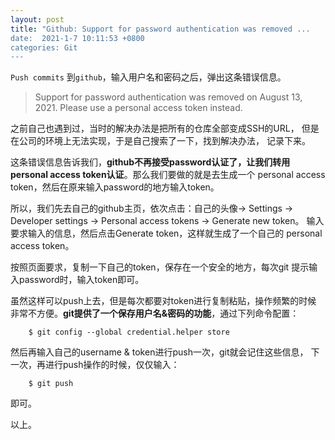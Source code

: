 ```yaml
---
layout: post
title: "Github: Support for password authentication was removed ...
date:  2021-1-7 10:11:53 +0800
categories: Git
---
```


`Push commits` 到`github`，输入用户名和密码之后，弹出这条错误信息。

> Support for password authentication was removed on August 13, 2021. 
> Please use a personal access token instead.

之前自己也遇到过，当时的解决办法是把所有的仓库全部变成SSH的URL，
但是在公司的环境上无法实现，于是自己搜索了一下，找到解决办法，
记录下来。

这条错误信息告诉我们，**github不再接受password认证了，让我们转用
personal access token认证**。那么我们要做的就是去生成一个
personal access token，然后在原来输入password的地方输入token。

所以，我们先去自己的github主页，依次点击：自己的头像-> Settings ->
Developer settings -> Personal access tokens -> Generate new token。
输入要求输入的信息，然后点击Generate token，这样就生成了一个自己的
personal access token。

按照页面要求，复制一下自己的token，保存在一个安全的地方，每次git
提示输入password时，输入token即可。

虽然这样可以push上去，但是每次都要对token进行复制粘贴，操作频繁的时候
非常不方便。**git提供了一个保存用户名&密码的功能**，通过下列命令配置：
```
	$ git config --global credential.helper store
```
然后再输入自己的username & token进行push一次，git就会记住这些信息，
下一次，再进行push操作的时候，仅仅输入：
```
	$ git push
```
即可。

以上。
